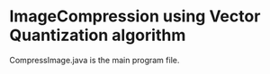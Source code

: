 # ImageCompression using Vector Quantization algorithm

CompressImage.java is the main program file.


